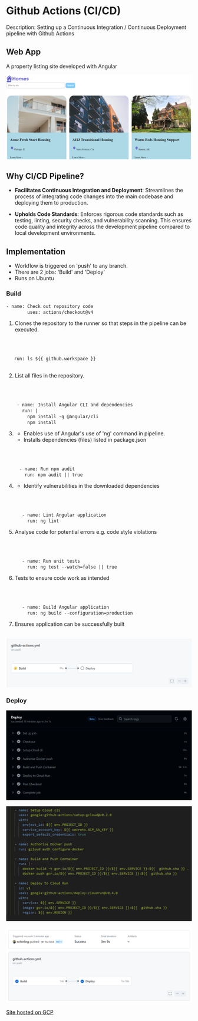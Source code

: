 # Github Actions (CI/CD)
Description: Setting up a Continuous Integration / Continuous Deployment pipeline with Github Actions

## Web App 
A property listing site developed with Angular

![](src/assets/images/app.png)

## Why CI/CD Pipeline?

- **Facilitates Continuous Integration and Deployment**: Streamlines the process of integrating code changes into the main codebase and deploying them to production. 

- **Upholds Code Standards**: Enforces rigorous code standards such as testing, linting, security checks, and vulnerability scanning. This ensures code quality and integrity across the development pipeline compared to local development environments.


## Implementation
- Workflow is triggered on 'push' to any branch. 
- There are 2 jobs: 'Build' and 'Deploy'
- Runs on Ubuntu


### Build
```
- name: Check out repository code
        uses: actions/checkout@v4
```
1) Clones the repository to the runner so that steps in the pipeline can be executed. 

<br/></br>

```
   run: ls ${{ github.workspace }}
      
```
2) List all files in the repository.

<br/></br>

```
    - name: Install Angular CLI and dependencies
      run: |
        npm install -g @angular/cli
        npm install
```
3) - Enables use of Angular's use of 'ng' command in pipeline.
   - Installs dependencies (files) listed in package.json

<br/></br>

```
     - name: Run npm audit
       run: npm audit || true
```
4) - Identify vulnerabilities in the downloaded dependencies

<br/></br>

```
      - name: Lint Angular application
        run: ng lint
```
5) Analyse code for potential errors e.g. code style violations

<br/></br>

```
      - name: Run unit tests
        run: ng test --watch=false || true
```
6) Tests to ensure code work as intended

<br/></br>

```
      - name: Build Angular application
        run: ng build --configuration=production
```
7) Ensures application can be successfully built
<br/></br>

![](src/assets/images/pipe.png)

### Deploy

![](src/assets/images/deploy.png)

![](src/assets/images/deploy_codes.png)

![](src/assets/images/success.png)

[Site hosted on GCP](https://property-listing-ohf3s6ax5q-as.a.run.app/)







